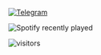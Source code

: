 
[![Telegram](https://img.shields.io/badge/-telegram-red?color=white&logo=telegram&logoColor=black)](https://t.me/kokosDev)

![Spotify recently played](https://spotify-recently-played-readme.vercel.app/api?user=31gwnrnsyayl7lfaooiauxgo35oy&count=1)

![visitors](https://visitor-badge.glitch.me/badge?page_id=makszemlyanko)

<!--
**makszemlyanko/makszemlyanko** is a ✨ _special_ ✨ repository because its `README.md` (this file) appears on your GitHub profile.

Here are some ideas to get you started:

- 🔭 I’m currently working on ...
- 🌱 I’m currently learning ...
- 👯 I’m looking to collaborate on ...
- 🤔 I’m looking for help with ...
- 💬 Ask me about ...
- 📫 How to reach me: ...
- 😄 Pronouns: ...
- ⚡ Fun fact: ...
-->
